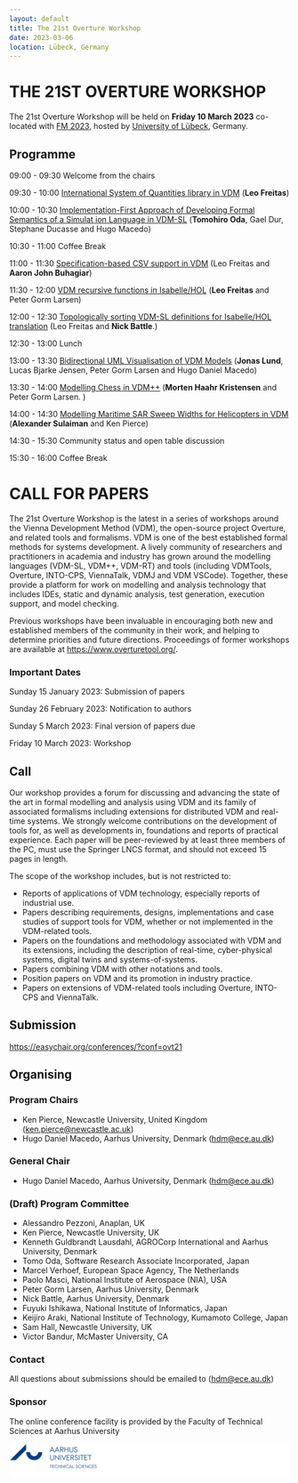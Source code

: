 ```yaml
---
layout: default
title: The 21st Overture Workshop
date: 2023-03-06
location: Lübeck, Germany
---
```

# THE 21ST OVERTURE WORKSHOP

The 21st Overture Workshop will be held on **Friday 10 March 2023** co-located with [FM 2023](https://fm2023.isp.uni-luebeck.de/), hosted by [University of Lübeck](https://fm2023.isp.uni-luebeck.de/), Germany.


## Programme


09:00 - 09:30 Welcome from the chairs 

09:30 - 10:00 [International System of Quantities library in VDM](https://github.com/overturetool/overturetool.github.io/raw/master/workshops/21/OVT-21_1.pdf) (**Leo Freitas**)

10:00 - 10:30 [Implementation-First Approach of Developing Formal Semantics of a Simulat ion Language in VDM-SL](https://github.com/overturetool/overturetool.github.io/raw/master/workshops/21/OVT-21_2.pdf) (**Tomohiro Oda**, Gael Dur, Stephane Ducasse and Hugo Macedo)

10:30 - 11:00 Coffee Break

11:00 - 11:30 [Specification-based CSV support in VDM](https://github.com/overturetool/overturetool.github.io/raw/master/workshops/21/OVT-21_3.pdf) (Leo Freitas and **Aaron John Buhagiar**)

11:30 - 12:00 [VDM recursive functions in Isabelle/HOL](https://github.com/overturetool/overturetool.github.io/raw/master/workshops/21/OVT-21_4.pdf) (**Leo Freitas** and Peter Gorm Larsen)

12:00 - 12:30 [Topologically sorting VDM-SL definitions for Isabelle/HOL translation](https://github.com/overturetool/overturetool.github.io/raw/master/workshops/21/OVT-21_4.pdf) (Leo Freitas and **Nick Battle**.)

12:30 - 13:00 Lunch

13:00 - 13:30 [Bidirectional UML Visualisation of VDM Models](https://github.com/overturetool/overturetool.github.io/raw/master/workshops/21/OVT-21_5.pdf) (**Jonas Lund**, Lucas Bjarke Jensen, Peter Gorm Larsen and Hugo Daniel Macedo)

13:30 - 14:00 [Modelling Chess in VDM++](https://github.com/overturetool/overturetool.github.io/raw/master/workshops/21/OVT-21_6.pdf) (**Morten Haahr Kristensen** and Peter Gorm Larsen. )

14:00 - 14:30 [Modelling Maritime SAR Sweep Widths for Helicopters in VDM](https://github.com/overturetool/overturetool.github.io/raw/master/workshops/21/OVT-21_7.pdf) (**Alexander Sulaiman** and Ken Pierce)

14:30 - 15:30 Community status and open table discussion

15:30 - 16:00 Coffee Break



# CALL FOR PAPERS

The 21st Overture Workshop is the latest in a series of workshops around the
Vienna Development Method (VDM), the open-source project Overture, and
related tools and formalisms. VDM is one of the best established formal
methods for systems development. A lively community of researchers and
practitioners in academia and industry has grown around the modelling
languages (VDM-SL, VDM++, VDM-RT) and tools (including VDMTools, Overture,
INTO-CPS, ViennaTalk, VDMJ and VDM VSCode). Together, these provide a
platform for work on modelling and analysis technology that includes IDEs, static
and dynamic analysis, test generation, execution support, and model checking.

Previous workshops have been invaluable in encouraging both new and
established members of the community in their work, and helping to determine
priorities and future directions. Proceedings of former workshops are
available at <https://www.overturetool.org/>.



### Important Dates 

Sunday 15 January 2023: Submission of papers

Sunday 26 February 2023: Notification to authors

Sunday 5 March 2023: Final version of papers due

Friday 10 March 2023: Workshop


## Call
Our workshop provides a forum for discussing and advancing the state of the art in formal modelling and analysis using VDM and its family of associated formalisms including extensions for distributed VDM and real-time systems. We strongly welcome contributions on the development of tools for, as well as developments in, foundations and reports of practical experience. Each paper will be peer-reviewed by at least three members of the PC, must use the Springer LNCS format, and should not exceed 15 pages in length. 

The scope of the workshop includes, but is not restricted to:
* Reports of applications of VDM technology, especially reports of industrial use.
* Papers describing requirements, designs, implementations and case studies of support tools for VDM, whether or not implemented in the VDM-related tools.
* Papers on the foundations and methodology associated with VDM and its extensions, including the description of real-time, cyber-physical systems, digital twins and systems-of-systems.
* Papers combining VDM with other notations and tools.
* Position papers on VDM and its promotion in industry practice.
* Papers on extensions of VDM-related tools including Overture, INTO-CPS and ViennaTalk.

## Submission

<https://easychair.org/conferences/?conf=ovt21>

## Organising

### Program Chairs
* Ken Pierce, Newcastle University, United Kingdom (<ken.pierce@newcastle.ac.uk>)
* Hugo Daniel Macedo, Aarhus University, Denmark (<hdm@ece.au.dk>)

### General Chair
* Hugo Daniel Macedo, Aarhus University, Denmark (<hdm@ece.au.dk>)

### (Draft) Program Committee
* Alessandro Pezzoni, Anaplan, UK
* Ken Pierce, Newcastle University, UK
* Kenneth Guldbrandt Lausdahl, AGROCorp International and Aarhus University, Denmark
* Tomo Oda, Software Research Associate Incorporated, Japan
* Marcel Verhoef, European Space Agency, The Netherlands
* Paolo Masci, National Institute of Aerospace (NIA), USA
* Peter Gorm Larsen, Aarhus University, Denmark
* Nick Battle, Aarhus University, Denmark
* Fuyuki Ishikawa, National Institute of Informatics, Japan
* Keijiro Araki, National Institute of Technology, Kumamoto College, Japan
* Sam Hall, Newcastle University, UK
* Victor Bandur, McMaster University, CA



### Contact
All questions about submissions should be emailed to (<hdm@ece.au.dk>)

### Sponsor
The online conference facility is provided by the Faculty of Technical Sciences at Aarhus University

[![AU Technical Sciences Logo](/images/au-tech.png)](https://tech.au.dk/en/)

